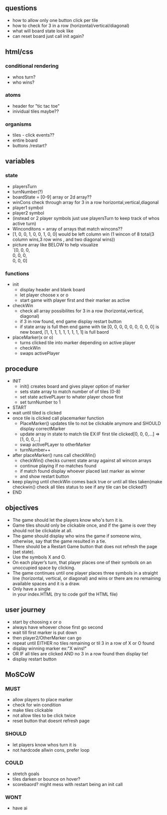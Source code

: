 ## questions
- how to allow only one button click per tile
- how to check for 3 in a row (horizontal/vertical/diagonal)
- what will board state look like
- can reset board just call init again?

## html/css

### conditional rendering
 - whos turn?
 - who wins?
 
### atoms
 - header for "tic tac toe"
 - inividual tiles maybe??
 
### organisms
 - tiles - click events??
 - entire board
 - buttons /restart?

## variables

### state
 - playersTurn
 - turnNumber(?)
 - boardState = [0-9] array or 2d array??
 - winCons check through array for 3 in a row horizontal,vertical,diagonal
 - player1 symbol
 - player2 symbol
 - (instead or 2 player symbols just use playersTurn to keep track of whos active turn)
 - Winconditons = array of arrays that match wincons??
 - [1, 0, 0, 1, 0, 0, 1, 0, 0] would be left column win (1 wincon of 8 total(3 column wins,3 row wins , and two diagonal wins))
 - picture array like BELOW to help visualize   
 `[0, 0, 0,  
   0, 0, 0,  
   0, 0, 0]  

### functions
- init  
  - display header and blank board
  - let player choose x or o
  - start game with player first and their marker as active
- checkWin
  - check all array possibilites for 3 in a row (horizontal,vertical, diagonal)
  - if 3 in row found, end game display restart button
  - if state array is full then end game with tie [0, 0, 0, 0, 0, 0, 0, 0, 0] is new board, [1, 1, 1, 1, 1, 1, 1, 1, 1] is full baord  
- placeMarker(x or o)
  - turns clicked tile into marker depending on active player
  - checkWin
  - swaps activePlayer

## procedure
- INIT
  - init() creates board and gives player option of marker
  - sets state array to match number of of tiles (0-8)
  - set state activePLayer to whater player chose first
  - set turnNumber to 1
- START
- wait until tiled is clicked
- once tile is clicked call placemarker function
  - PlaceMarker() updates tile to not be clickable anymore and SHOULD display correctMarker
  - update array in state to match tile EX:IF first tile clicked[0, 0, 0,...] => [1, 0, 0,...]
  - swap activePLayer to otherMarker
  - turnNumber++
- after placeMarker() runs call checkWin()
  - checkWin() checks current state array against all wincon arrays
  - continue playing if no matches found
  - if match found display whoever placed last marker as winner
  - and show restart button
- keep playing until checkWin comes back true or until all tiles taken(make checkwin() check all tiles status to see if any tile can be clicked?)
- END

## objectives
 - The game should let the players know who's turn it is.
 - Game tiles should only be clickable once, and if the game is over they should not be clickable at all.
 - The game should display who wins the game if someone wins, otherwise, say that the game resulted in a tie.
 - There should be a Restart Game button that does not refresh the page (set state).
 - Use the symbols X and O.
 - On each player’s turn, that player places one of their symbols on an unoccupied space by clicking.
 - The game continues until one player places three symbols in a straight line (horizontal, vertical, or diagonal) and wins or there are no remaining available spaces and it is a draw.
 - Only have a single <div id="app"></div> in your index.HTML (try to code golf the HTML file)

## user journey
- start by choosing x or o
- always have whoever chose first go second
- wait till first marker is put down
- then player2/OtherMarker can go 
- repeat until EITHER no tiles remaining or til 3 in a row of X or O found
- display winning marker ex:"X wins!" 
- OR IF all tiles are clicked AND no 3 in a row found then display tie!
- display restart button

## MoSCoW

### MUST
- allow players to place marker
- check for win condition
- make tiles clickable
- not allow tiles to be click twice
- reset button that doesnt refresh page
### SHOULD
- let players know whos turn it is
- not hardcode allwin cons, prefer loop
### COULD
- stretch goals
- tiles darken or bounce on hover?
- scorebaord? might mess with restart being an init call
### WONT
- have ai
